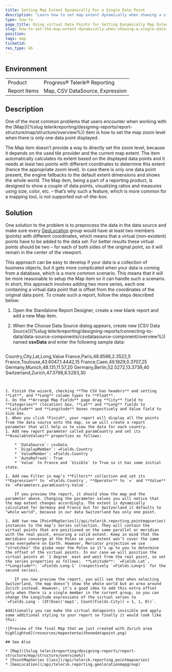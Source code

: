 ```yaml
---
title: Setting Map Extent Dynamically For a Single Data Point
description: "Learn how to set map extent dynamically when showing a single data point by using additional virtual data points."
type: how-to
page_title: Using virtual Data Points for Setting Dynamically Map Extent
slug: how-to-set-the-map-extent-dynamically-when-showing-a-single-data-point
position: 
tags: map
ticketid: 
res_type: kb
---
```


## Environment

<table>
	<tbody>
		<tr>
			<td>Product</td>
			<td>Progress® Telerik® Reporting</td>
		</tr>
		<tr>
			<td>Report Items</td>
			<td>Map, CSV DataSource, Expression</td>
		</tr>
	</tbody>
</table>


## Description

One of the most common problems that users encounter when working with the [Map]({%slug telerikreporting/designing-reports/report-structure/map/structure/overview%}) item is how to set the map zoom level when there is only one data point displayed.

The Map item doesn’t provide a way to directly set the zoom level, because it depends on the used tile provider and the current map extent. The item automatically calculates its extent based on the displayed data points and it needs at least two points with different coordinates to determine this extent (hence the appropriate zoom level). In case there is only one data point present, the engine fallbacks to the default extent dimensions and shows the whole world. The Map item, being a part of a reporting product, is designed to show a couple of data points, visualizing ratios and measures using size, color, etc. – that’s why such a feature, which is more common for a mapping tool, is not supported out-of-the-box.

## Solution

One solution to the problem is to preprocess the data in the data source and make sure every [GeoLocation](/api/telerik.reporting.geolocationmapgroup) group would have at least two members (points) with different coordinates, which means that a virtual (non-existent) points have to be added to the data set. For better results these virtual points should be two – for each of both sides of the original point, so it will remain in the center of the viewport.

This approach can be easy to develop if your data is a collection of business objects, but it gets more complicated when your data is coming from a database, which is a more common scenario. This means that it will be more reasonable to setup the Map item so it can handle such a scenario. In short, this approach involves adding two more series, each one containing a virtual data point that is offset from the coordinates of the original data point. To create such a report, follow the steps described below:

1. Open the Standalone Report Designer, create a new blank report and add a new Map item.
1. When the Choose Data Source dialog appears, create new [CSV Data Source]({%slug telerikreporting/designing-reports/connecting-to-data/data-source-components/csvdatasource-component/overview%}) named **csvData** and enter the following sample data:

	````XML
Country,City,Lat,Long,Value
	France,Paris,48.8566,2.3522,5
	France,Toulouse,43.6047,1.4442,15
	France,Caen,49.1829,0.3707,25
	Germany,Munich,48.131,11.57,20
	Germany,Berlin,52.5272,13.3739,40
	Switzerland,Zurich,47.3798,8.5283,30
````


1. Finish the wizard, checking **The CSV has headers** and setting **Lat**, and **Long** column types to **Float**.
1. On the **Arrange Map Fields** page drag **City** field to **Categories** (location) box, **Lat** and **Long** fields to **Latitude** and **Longitude** boxes respectively and Value field to Size box.
1. When you click *Finish*, your report will display all the points from the data source onto the map, so we will create a report parameter that will help us to view the data for each country.
1. Add new report parameter called paramCountry and set its **AvailableValues** properties as follows:

	* `DataSource`: csvData
	* `DisplayMember`: =Fields.Country
	* `ValueMember`: =Fields.Country
	* `AutoRefresh`: True 
	* `Value` to France and `Visible` to True so it has some initial state.

1. Add new Filter in map’s **Filters** collection and set its **Expression** to `=Fields.Country`, **Operator** to `=` and **Value** to `=Parameters.paramCountry.Value`.

	If you preview the report, it should show the map and the parameter above. Changing the parameter values you will notice that the map extent changes accordingly. The extent is dynamically calculated for Germany and France but for Switzerland it defaults to "whole world", because in our data Switzerland has only one point.

1. Add two new [PointMapSeries](/api/telerik.reporting.pointmapseries) instances to the map’s Series collection. They will contain the virtual points that are positioned on the same parallel or meridian with the real point, ensuring a valid extent. Keep in mind that the meridians converge at the Poles so your extent won’t cover the same area everywhere on Earth. However, Mercator projection we use "stretches" the globe near the Poles so it’s up to you to determine the offset of the virtual points. In our case we will position the virtual points at `1 degree` east and west from the real point, so set the series properties as follows:  **Latitude**: `=Fields.Lat`, **Longitude**: `=Fields.Long-1` (respectively `=Fields.Long+1` for the second series).

	If you now preview the report, you will see that when selecting Switzerland, the map doesn’t show the whole world but an area around Zurich instead. However, it’s a good idea to add this extra offset only when there is a single member in the current group, so you can change the Longitude expressions of the virtual series to `=Fields.Long - (IF(Exec('map1', Count(Fields.City)) = 1, 1, 0))`.

Additionally you can make the virtual datapoints invisible and apply some additional styling to your report so finally it would look like this:

![Preview of the final Map that we just created with Zurich area highlighted](resources/mapextentwithonedatapoint.png)

## See Also

* [Map]({%slug telerikreporting/designing-reports/report-structure/map/structure/overview%})
* [PointMapSeries Class](/api/telerik.reporting.pointmapseries)
* [GeoLocation](/api/telerik.reporting.geolocationmapgroup)
